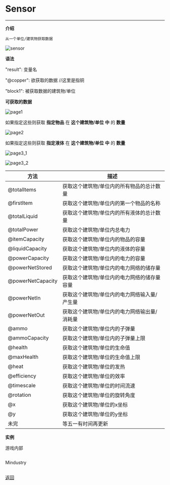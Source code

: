 # Sensor

---

**介绍**

    从一个单位/建筑物获取数据

![sensor](/Mindustry-guide/Guide/example/sensor.png)

**语法**

"result":  变量名

"@copper": 欲获取的数据
//这里是指铜

"block1":    被获取数据的建筑物/单位

**可获取的数据**

![page1](/Mindustry-guide/Guide/img/page1.png)

如果指定这些则获取 **指定物品** 在 **这个建筑物/单位** **中** 的 **数量**

![page2](/Mindustry-guide/Guide/img/page2.png)

如果指定这些则获取 **指定液体** 在 **这个建筑物/单位** **中** 的 **数量**

![page3_1](/Mindustry-guide/Guide/img/page3_1.png)

![page3_2](/Mindustry-guide/Guide/img/page3_2.png)

|方法|描述|
|---|---|
|@totalItems|获取这个建筑物/单位内的所有物品的总计数量|
|@firstItem|获取这个建筑物/单位内的第一个物品的名称|
|@totalLiquid|获取这个建筑物/单位内的所有液体的总计数量|
|@totalPower|获取这个建筑物/单位内总电力|
|@itemCapacity|获取这个建筑物/单位内的物品的容量|
|@liquidCapacity|获取这个建筑物/单位内的液体的容量|
|@powerCapacity|获取这个建筑物/单位内的电力的容量|
|@powerNetStored|获取这个建筑物/单位内的电力网络的储存量|
|@powerNetCapacity|获取这个建筑物/单位内的电力网络的储存量容量|
|@powerNetIn|获取这个建筑物/单位内的电力网络输入量/产生量|
|@powerNetOut|获取这个建筑物/单位内的电力网络输出量/消耗量|
|@ammo|获取这个建筑物/单位内的子弹量|
|@ammoCapacity|获取这个建筑物/单位内的子弹量上限|
|@health|获取这个建筑物/单位的生命值|
|@maxHealth|获取这个建筑物/单位的生命值上限|
|@heat|获取这个建筑物/单位的发热|
|@efficiency|获取这个建筑物/单位的效率|
|@timescale|获取这个建筑物/单位的时间流速|
|@rotation|获取这个建筑物/单位的旋转角度|
|@x|获取这个建筑物/单位的x坐标|
|@y|获取这个建筑物/单位的y坐标|
|未完|等五一有时间再更新|


**实例**

游戏内部
```

```
Mindustry
```

```


[返回](https://lanluz.github.io/Mindustry-guide/)
